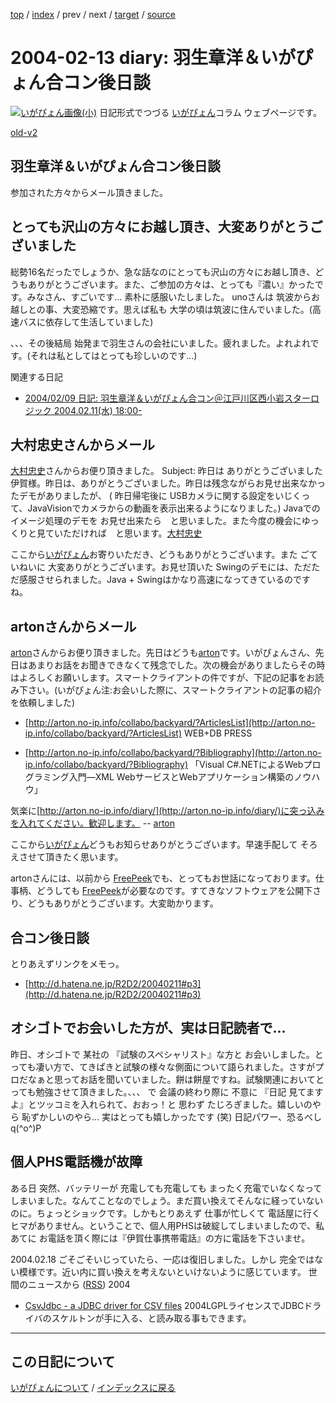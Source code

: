 [top](https://igapyon.github.io/diary/) 
 / [index](https://igapyon.github.io/diary/2004/index.html) 
 / prev 
 / next 
 / [target](https://igapyon.github.io/diary/2004/ig040213.html) 
 / [source](https://github.com/igapyon/diary/blob/gh-pages/2004/ig040213.html.src.md) 

2004-02-13 diary: 羽生章洋＆いがぴょん合コン後日談
=====================================================================================================
[![いがぴょん画像(小)](https://igapyon.github.io/diary/images/iga200306s.jpg "いがぴょん")](https://igapyon.github.io/diary/memo/memoigapyon.html) 日記形式でつづる [いがぴょん](https://igapyon.github.io/diary/memo/memoigapyon.html)コラム ウェブページです。

[old-v2](ig040213-orig.html)

## 羽生章洋＆いがぴょん合コン後日談

参加された方々からメール頂きました。

## とっても沢山の方々にお越し頂き、大変ありがとうございました

総勢16名だったでしょうか、急な話なのにとっても沢山の方々にお越し頂き、どうもありがとうございます。また、ご参加の方々は、とっても『濃い』かったです。みなさん、すごいです… 素朴に感服いたしました。
unoさんは 筑波からお越しとの事、大変恐縮です。思えば私も 大学の頃は筑波に住んでいました。(高速バスに依存して生活していました)

、、、その後結局 始発まで羽生さんの会社にいました。疲れました。よれよれです。(それは私としてはとっても珍しいのです…)

関連する日記

* [2004/02/09 日記: 羽生章洋＆いがぴょん合コン＠江戸川区西小岩スターロジック
  2004.02.11(水) 18:00-](ig040209.html)

## 大村忠史さんからメール

[大村忠史](http://www.cutt.co.jp/book/4-87783-052-9.html)さんからお便り頂きました。
Subject: 昨日は ありがとうございました伊賀様。昨日は、ありがとうございました。昨日は残念ながらお見せ出来なかったデモがありましたが、
( 昨日帰宅後に USBカメラに関する設定をいじくって、JavaVisionでカメラからの動画を表示出来るようになりました。)
Javaでのイメージ処理のデモを お見せ出来たら　と思いました。また今度の機会にゆっくりと見ていただければ　と思います。[大村忠史](http://www.cutt.co.jp/book/4-87783-052-9.html)

ここから[いがぴょん](http://www.igapyon.jp/igapyon/diary/memo/memoigapyon.html)お寄りいただき、どうもありがとうございます。また ごていねいに 大変ありがとうございます。お見せ頂いた Swingのデモには、ただただ感服させられました。Java + Swingはかなり高速になってきているのですね。

## artonさんからメール

[arton](http://arton.no-ip.info/diary/)さんからお便り頂きました。先日はどうも[arton](http://arton.no-ip.info/diary/)です。いがぴょんさん、先日はあまりお話をお聞きできなくて残念でした。次の機会がありましたらその時はよろしくお願いします。スマートクライアントの件ですが、下記の記事をお読み下さい。(いがぴょん注:お会いした際に、スマートクライアントの記事の紹介を依頼しました)

* [http://arton.no-ip.info/collabo/backyard/?ArticlesList](http://arton.no-ip.info/collabo/backyard/?ArticlesList)
  WEB+DB PRESS
  
* [http://arton.no-ip.info/collabo/backyard/?Bibliography](http://arton.no-ip.info/collabo/backyard/?Bibliography)
  「Visual C#.NETによるWebプログラミング入門―XML WebサービスとWebアプリケーション構築のノウハウ」

気楽に[http://arton.no-ip.info/diary/](http://arton.no-ip.info/diary/)に突っ込みを入れてください。歓迎します。
-- [arton](http://arton.no-ip.info/diary/)

ここから[いがぴょん](http://www.igapyon.jp/igapyon/diary/memo/memoigapyon.html)どうもお知らせありがとうございます。早速手配して そろえさせて頂きたく思います。

artonさんには、以前から [FreePeek](http://www.vector.co.jp/soft/winnt/net/se125800.html)でも、とってもお世話になっております。仕事柄、どうしても [FreePeek](http://www.vector.co.jp/soft/winnt/net/se125800.html)が必要なのです。すてきなソフトウェアを公開下さり、どうもありがとうございます。大変助かります。

## 合コン後日談

とりあえずリンクをメモっ。

* [http://d.hatena.ne.jp/R2D2/20040211#p3](http://d.hatena.ne.jp/R2D2/20040211#p3)

## オシゴトでお会いした方が、実は日記読者で…

昨日、オシゴトで 某社の 『試験のスペシャリスト』な方と お会いしました。とっても凄い方で、てきぱきと試験の様々な側面について語られました。さすがプロだなぁと思ってお話を聞いていました。餅は餅屋ですね。試験関連においてとっても勉強させて頂きました。、、、 で 会議の終わり際に 不意に 『日記 見てますよ』とツッコミを入れられて、おおっ！と 思わず たじろぎました。嬉しいのやら 恥ずかしいのやら… 実はとっても嬉しかったです
(笑) 日記パワー、恐るべし q(^o^)P

## 個人PHS電話機が故障

ある日 突然、バッテリーが 充電しても充電しても まったく充電でいなくなってしまいました。なんてことなのでしょう。まだ買い換えてそんなに経っていないのに。ちょっとショックです。しかもとりあえず 仕事が忙しくて 電話屋に行くヒマがありません。ということで、個人用PHSは破綻してしまいましたので、私あてに お電話を頂く際には『伊賀仕事携帯電話』の方に電話を下さいませ。

2004.02.18 ごそごそいじっていたら、一応は復旧しました。しかし 完全ではない模様です。近い内に買い換えを考えないといけないように感じています。
世間のニュースから ([RSS](ig040213-news.xml)) 2004
* [CsvJdbc - a JDBC driver for CSV files](http://csvjdbc.sourceforge.net/)  2004LGPLライセンスでJDBCドライバのスケルトンが手に入る、と読み取る事もできます。


----------------------------------------------------------------------------------------------------

## この日記について
[いがぴょんについて](https://igapyon.github.io/diary/memo/memoigapyon.html) / [インデックスに戻る](https://igapyon.github.io/diary/idxall.html)
